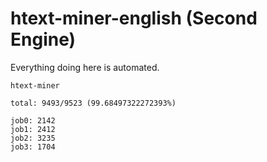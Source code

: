 # htext-miner-english (Second Engine)

Everything doing here is automated.

```
htext-miner

total: 9493/9523 (99.68497322272393%)

job0: 2142
job1: 2412
job2: 3235
job3: 1704
```